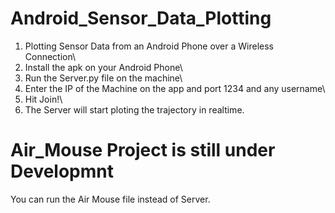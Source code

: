 # Android_Sensor_Data_Plotting
1. Plotting Sensor Data from an Android Phone over a Wireless Connection\
2. Install the apk on your Android Phone\
3. Run the Server.py file on the machine\
4. Enter the IP of the Machine on the app and port 1234 and any username\  
5. Hit Join!\
6. The Server will start ploting the trajectory in realtime.
# Air_Mouse Project is still under Developmnt
You can run the Air Mouse file instead of Server.
